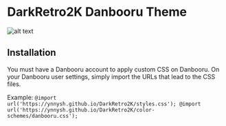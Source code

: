 # DarkRetro2K Danbooru Theme
![alt text](https://raw.githubusercontent.com/ynnysh/DarkRetro2K/main/img_previews/aibooru.avif)

## Installation
You must have a Danbooru account to apply custom CSS on Danbooru.
On your Danbooru user settings, simply import the URLs that lead to the CSS files.

Example:
`@import url('https://ynnysh.github.io/DarkRetro2K/styles.css');
@import url('https://ynnysh.github.io/DarkRetro2K/color-schemes/danbooru.css');`
